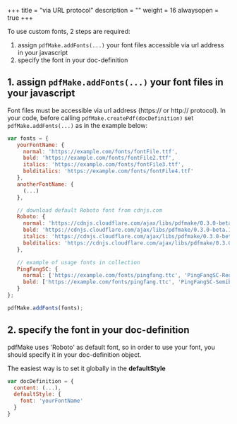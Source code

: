 +++
title = "via URL protocol"
description = ""
weight = 16
alwaysopen = true
+++

To use custom fonts, 2 steps are required:

1. assign `pdfMake.addFonts(...)` your font files accessible via url address in your javascript
2. specify the font in your doc-definition

## 1. assign `pdfMake.addFonts(...)` your font files in your javascript

Font files must be accessible via url address (https:// or http:// protocol). In your code, before calling `pdfMake.createPdf(docDefinition)` set `pdfMake.addFonts(...)` as in the example below:

```javascript
var fonts = {
   yourFontName: {
     normal: 'https://example.com/fonts/fontFile.ttf',
     bold: 'https://example.com/fonts/fontFile2.ttf',
     italics: 'https://example.com/fonts/fontFile3.ttf',
     bolditalics: 'https://example.com/fonts/fontFile4.ttf'
   },
   anotherFontName: {
     (...)
   },

   // download default Roboto font from cdnjs.com
   Roboto: {
     normal: 'https://cdnjs.cloudflare.com/ajax/libs/pdfmake/0.3.0-beta.1/fonts/Roboto/Roboto-Regular.ttf',
     bold: 'https://cdnjs.cloudflare.com/ajax/libs/pdfmake/0.3.0-beta.1/fonts/Roboto/Roboto-Medium.ttf',
     italics: 'https://cdnjs.cloudflare.com/ajax/libs/pdfmake/0.3.0-beta.1/fonts/Roboto/Roboto-Italic.ttf',
     bolditalics: 'https://cdnjs.cloudflare.com/ajax/libs/pdfmake/0.3.0-beta.1/fonts/Roboto/Roboto-MediumItalic.ttf'
   },

   // example of usage fonts in collection
   PingFangSC: {
     normal: ['https://example.com/fonts/pingfang.ttc', 'PingFangSC-Regular'],
     bold: ['https://example.com/fonts/pingfang.ttc', 'PingFangSC-Semibold'],
   }
};

pdfMake.addFonts(fonts);
```

## 2. specify the font in your doc-definition

pdfMake uses 'Roboto' as default font, so in order to use your font, you should specify it in your doc-definition object.

The easiest way is to set it globally in the **defaultStyle**

```javascript
var docDefinition = {
  content: (...),
  defaultStyle: {
    font: 'yourFontName'
  }
}
```
